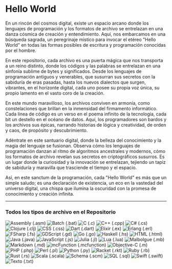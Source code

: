 # Hello World

En un rincón del cosmos digital, existe un espacio arcano donde los lenguajes de programación y los formatos de archivo se entrelazan en una danza cósmica de creación y entendimiento. Aquí, nos embarcamos en una búsqueda sagrada, un peregrinaje místico para invocar el etéreo "Hello World" en todas las formas posibles de escritura y programación conocidas por el hombre.

En este repositorio, cada archivo es una puerta mágica que nos transporta a un reino distinto, donde los códigos y las palabras se entrelazan en una sinfonía sublime de bytes y significados. Desde los lenguajes de programación antiguos y venerables, que susurran sus secretos con la sabiduría de eras pasadas, hasta los nuevos dialectos que surgen, vibrantes, en el horizonte digital, cada uno posee su propia voz única, su propio lamento en el vasto coro de la creación.

En este mundo maravilloso, los archivos conviven en armonía, como constelaciones que brillan en la inmensidad del firmamento informático. Cada línea de código es un verso en el poema infinito de la tecnología, cada bit un destello en el océano de datos. Aquí, los programadores son bardos y los archivos sus épicas, narrando historias de lógica y creatividad, de orden y caos, de propósito y descubrimiento.

Adéntrate en este santuario digital, donde la belleza del conocimiento y la magia del lenguaje se fusionan. Observa cómo los lenguajes de programación danzan al ritmo de algoritmos ancestrales y modernos, cómo los formatos de archivo revelan sus secretos en criptográficos susurros. Es un lugar donde la curiosidad y la innovación se entrelazan, tejiendo un tapiz de sabiduría y maravilla que trasciende el tiempo y el espacio.

Así, en este sanctum de la programación, cada "Hello World" es más que un simple saludo; es una declaración de existencia, un eco en la vastedad del universo digital, una chispa que ilumina la oscuridad con la promesa de conocimiento y creación infinita.

---

### Todos los tipos de archivo en el Repositorio

![Assembly (.asm)](https://img.shields.io/badge/Assembly-.asm-ffffff)
![Batch (.bat)](https://img.shields.io/badge/Batch-.bat-ffffff)
![C (.c)](https://img.shields.io/badge/C-.c-ffffff)
![C++ (.cpp)](https://img.shields.io/badge/C%2B%2B-.cpp-ffffff)
![C# (.cs)](https://img.shields.io/badge/C%23-.cs-ffffff)
![Clojure (.clj)](https://img.shields.io/badge/Clojure-.clj-ffffff)
![CSS (.css)](https://img.shields.io/badge/CSS-.css-ffffff)
![Dart (.dart)](https://img.shields.io/badge/Dart-.dart-ffffff)
![Elixir (.ex)](https://img.shields.io/badge/Elixir-.ex-ffffff)
![Erlang (.erl)](https://img.shields.io/badge/Erlang-.erl-ffffff)
![FSharp (.fs)](https://img.shields.io/badge/FSarp-.fs-ffffff)
![GDScript (.gd)](https://img.shields.io/badge/GDScript-.gd-ffffff)
![Go (.go)](https://img.shields.io/badge/Go-.go-ffffff)
![Haskell (.hs)](https://img.shields.io/badge/Haskell-.hs-ffffff)
![HTML (.html)](https://img.shields.io/badge/HTML-.html-ffffff)
![Java (.java)](https://img.shields.io/badge/Java-.java-ffffff)
![JavaScript (.js)](https://img.shields.io/badge/JavaScript-.js-ffffff)
![Julia (.jl)](https://img.shields.io/badge/Julia-.jl-ffffff)
![Lua (.lua)](https://img.shields.io/badge/Lua-.lua-ffffff)
![Malbolgue (.mb)](https://img.shields.io/badge/Malbolgue-.mb-ffffff)
![Markdown (.md)](https://img.shields.io/badge/Markdown-.md-ffffff)
![mcFunction (.mcfunction)](https://img.shields.io/badge/mcFunction-.mcfunction-ffffff)
![Objective-C (.m)](https://img.shields.io/badge/Objective--C-.m-ffffff)
![PHP (.php)](https://img.shields.io/badge/PHP-.php-ffffff)
![Perl (.pl)](https://img.shields.io/badge/Perl-.pl-ffffff)
![Python (.py)](https://img.shields.io/badge/Python-.py-ffffff)
![Racket (.rkt)](https://img.shields.io/badge/Racket-.rkt-ffffff)
![Ruby (.rb)](https://img.shields.io/badge/Ruby-.rb-ffffff)
![Rust (.rs)](https://img.shields.io/badge/Rust-.rs-ffffff)
![Scala (.scala)](https://img.shields.io/badge/Scala-.scala-ffffff)
![Schema (.scm)](https://img.shields.io/badge/Schema-.scm-ffffff)
![SQL (.sql)](https://img.shields.io/badge/SQL-.sql-ffffff)
![Swift (.swift)](https://img.shields.io/badge/Swift-.swift-ffffff)
![Texto (.txt)](https://img.shields.io/badge/Texto-.txt-ffffff)

